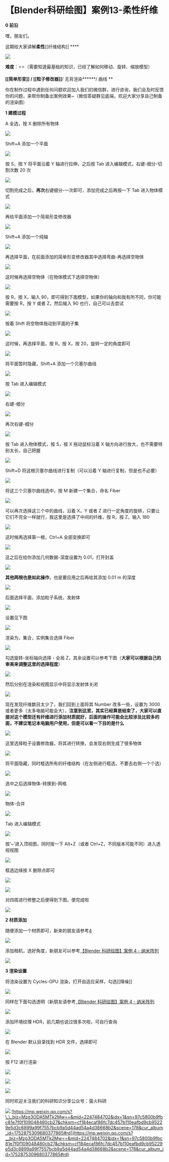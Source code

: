 # 【Blender科研绘图】案例13-柔性纤维
**0 前沿**

嘿，朋友们。

这期给大家讲解**柔性**[[纤维结构]] \*\*\*\*

![](https://mmbiz.qpic.cn/mmbiz_png/uicuMum8Zv8P82ZtrAWqshLZmqEptHE0tLkU25xyPP6NrFeSGbqVyjQzMZsNPtrUsaxjxicvNLIPFUIPBV5dDgRQ/640?wx_fmt=png)

**难度**：⭐⭐（需要知道最基础的知识，已经了解如何移动、旋转、缩放模型）

**[[简单形变]] / [[粒子修改器]]**/ 无背渲染**\*\***/ 曲线 \*\*

你在制作过程中遇到任何问题欢迎加入我们的微信群，进行咨询，我们会及时反馈你的问题，来帮你制备出案例效果~（微信答疑群见底端，欢迎大家分享自己制备的渲染图）  

**1 建模过程**

A 全选，按 X 删除所有物体

![](https://mmbiz.qpic.cn/mmbiz_png/uicuMum8Zv8P82ZtrAWqshLZmqEptHE0ttO2ibWqDn0kbS4LqzaHAyok5EnOibSK5R2ZXCPw69ca6Gyvxtq6T0hZw/640?wx_fmt=png)

Shift+A 添加一个平面

![](https://mmbiz.qpic.cn/mmbiz_png/uicuMum8Zv8P82ZtrAWqshLZmqEptHE0tw6kH32B53YVv8NI29U5bTKgqZ8H9eZ7AcZfL4iadSrjg39g74uBBYicQ/640?wx_fmt=png)

按 S，按 Y 将平面沿着 Y 轴进行拉伸，之后按 Tab 进入编辑模式，右键-细分-切割次数 20 次

![](https://mmbiz.qpic.cn/mmbiz_png/uicuMum8Zv8P82ZtrAWqshLZmqEptHE0togjlurvib9cAGb8UCNj5E80Chu3sx4qzNlRCuDe1oC2gcVCXDeqqZ9w/640?wx_fmt=png)

切割完成之后，**再次**右键细分-一次即可，添加完成之后再按一下 Tab 进入物体模式

![](https://mmbiz.qpic.cn/mmbiz_png/uicuMum8Zv8P82ZtrAWqshLZmqEptHE0tGmeXW3sf1dpuOomHVnsaMdyXlzR4FG4vOqIZuicv7Wa69m6KEkohrKA/640?wx_fmt=png)

再给平面添加一个简易形变修改器

![](https://mmbiz.qpic.cn/mmbiz_png/uicuMum8Zv8P82ZtrAWqshLZmqEptHE0tNniaSWvlBVRRATteQnz61zoFUVnwhqlMPfTdibMUBFuCJAfEEHdF8ypw/640?wx_fmt=png)

Shift+A 添加一个纯轴

![](https://mmbiz.qpic.cn/mmbiz_png/uicuMum8Zv8P82ZtrAWqshLZmqEptHE0t42EXVQXibbpSDtwAjIeMpmJAyLMzHtAOhnqvjXUqJIHyx0WprqIBINQ/640?wx_fmt=png)

再选择平面，在前面添加的简单形变修改器其中选择弯曲-再选择空物体

![](https://mmbiz.qpic.cn/mmbiz_png/uicuMum8Zv8P82ZtrAWqshLZmqEptHE0tibuerZibW40L0VO6TkcywY2RwicE6CDdyibKb2iaWKb97UfRby1xMfBHYrA/640?wx_fmt=png)

这时候再选择空物体（在物体模式下选择空物体）

![](https://mmbiz.qpic.cn/mmbiz_png/uicuMum8Zv8P82ZtrAWqshLZmqEptHE0tHysETmhDGkleR0HicL0ib7nJicqJewA1QpibfYoehgpD9N1Y6Yuxc0W3EQ/640?wx_fmt=png)

按 R，按 X，输入 90，即可得到下面模型，如果你的轴向和我有所不同，你可能需要按 R，按 Y 或者 Z，然后输入 90 也行，自己可以去尝试

![](https://mmbiz.qpic.cn/mmbiz_png/uicuMum8Zv8P82ZtrAWqshLZmqEptHE0taavUpicWKiaIHKoZiadicSZQZumRa6QFC0EseV44LE4DE1VRxySEgPxbbQ/640?wx_fmt=png)

按着 Shift 将空物体拖动到平面的子集

![](https://mmbiz.qpic.cn/mmbiz_png/uicuMum8Zv8P82ZtrAWqshLZmqEptHE0tGR5R4icLL1yJvib3tiaTxEOt0nkYqzibB4O3Xr5fmYAOo58MQ1oKeqFjtg/640?wx_fmt=png)

这时候，再选择平面，按 R，按 X，按 20，旋转一定的角度即可

![](https://mmbiz.qpic.cn/mmbiz_png/uicuMum8Zv8P82ZtrAWqshLZmqEptHE0tftIGjJ9DE77TxkDkDF0ZcNicYu2T3PCjy2ta2OYaSSDJSvTb6pfgH1w/640?wx_fmt=png)

将平面暂时隐藏，Shift+A 添加一个贝塞尔曲线

![](https://mmbiz.qpic.cn/mmbiz_png/uicuMum8Zv8P82ZtrAWqshLZmqEptHE0tzgQ96r8R664qcoIyHrDnXvLR3aU8qIpnicqa31Va7EXovZDicsll0CIg/640?wx_fmt=png)

按 Tab 进入编辑模式

![](https://mmbiz.qpic.cn/mmbiz_png/uicuMum8Zv8P82ZtrAWqshLZmqEptHE0tLGnkUTNA4wkictUjc5KsdRQQBHgDxfOePKEHY11icu2gq90FiaSGF6pbQ/640?wx_fmt=png)

右键-细分

![](https://mmbiz.qpic.cn/mmbiz_png/uicuMum8Zv8P82ZtrAWqshLZmqEptHE0typ62FmZHD7ibWtZB2fWHWgaubzf1DqzaichosGYicJdBqxRjScwDydYiaw/640?wx_fmt=png)

再次右键-细分

![](https://mmbiz.qpic.cn/mmbiz_png/uicuMum8Zv8P82ZtrAWqshLZmqEptHE0tPY6yASbomGkylicgG2jOk38xnb0tasVIFSvTEHPRCj9n0UfAZPZKPrA/640?wx_fmt=png)

按 Tab 进入物体模式，按 S，按 X 拖动鼠标沿着 X 轴方向进行放大，也不需要特别太长，自己把握

![](https://mmbiz.qpic.cn/mmbiz_png/uicuMum8Zv8P82ZtrAWqshLZmqEptHE0tPTiaxXd2VOkuZtgUtUicgsqZF40r3ZE5sTrXmbaFFHl8ZicrUiaQsFY4ibw/640?wx_fmt=png)

Shift+D 将这根贝塞尔曲线进行复制（可以沿着 Y 轴进行复制，但是也不必要）

![](https://mmbiz.qpic.cn/mmbiz_png/uicuMum8Zv8P82ZtrAWqshLZmqEptHE0tEclJb8AcFlpicgsOx1avBAUgGOYGUuoh8SbTw1JcvKFFVh3dGY6oL5A/640?wx_fmt=png)

将这三个贝塞尔曲线选中，按 M 新建一个集合，命名 Fiber

![](https://mmbiz.qpic.cn/mmbiz_png/uicuMum8Zv8P82ZtrAWqshLZmqEptHE0t8rsgGbpdVjunqdaLGdtiaia8Sibvw16RJjibMvMBwG1siaNPiaiae5pVLUJzw/640?wx_fmt=png)

可以再次选择这三个中的曲线，沿着 X，Y 或者 Z 进行一定角度的旋转，只要让它们不完全一样就行，我这里是选择了中间的纤维，按 R，按 Z，输入 180

![](https://mmbiz.qpic.cn/mmbiz_png/uicuMum8Zv8P82ZtrAWqshLZmqEptHE0tIuEaECjn0lkBayVr3QQRiaro16rpicvUWXEFOqApib15So3DrjPmFicdiaA/640?wx_fmt=png)

这时候再选择第一根，Ctrl+A 全部变换即可

![](https://mmbiz.qpic.cn/mmbiz_png/uicuMum8Zv8P82ZtrAWqshLZmqEptHE0taGHmSDGJpus5GUnxC4SzPoetTSGIl00nZNGqao7MAoEbeqic54qtHSQ/640?wx_fmt=png)

这之后在给你添加几何数据-深度设置为 0.01，打开封盖

![](https://mmbiz.qpic.cn/mmbiz_png/uicuMum8Zv8P82ZtrAWqshLZmqEptHE0t4Chu6XnmQIXfCJNTaL0rBxb2EGCVFWuYgUDQslzQ4sDXJWCKeicIXzw/640?wx_fmt=png)

**其他两根也是如此操作**，也是要应用之后再给其添加 0.01 m 的深度

![](https://mmbiz.qpic.cn/mmbiz_png/uicuMum8Zv8P82ZtrAWqshLZmqEptHE0t18gzm156aodwvynaOQF4UwTTgaB9AXRLIc6J02hUvZ1bicfapMo5FnQ/640?wx_fmt=png)

后面选择平面，添加粒子系统，发射体

![](https://mmbiz.qpic.cn/mmbiz_png/uicuMum8Zv8P82ZtrAWqshLZmqEptHE0tg03mQfjxXbSfWpiaMdibh7Rt6XLWDJkxr1ln0ia46S1wKnMTczaUoQ6OA/640?wx_fmt=png)

设置见下图

![](https://mmbiz.qpic.cn/mmbiz_png/uicuMum8Zv8P82ZtrAWqshLZmqEptHE0tW9nicXC4tbiaValKtHDSH7nANoLMVnq6jX8E8y85WKrjG0sCKuw2V27g/640?wx_fmt=png)

渲染为，集合，实例集合选择 Fiber

![](https://mmbiz.qpic.cn/mmbiz_png/uicuMum8Zv8P82ZtrAWqshLZmqEptHE0ty3ZUBOJWeo0k05RdQnIpEQZkYa1GjdLdgwpZu8ib3ia6XKvYicKelwPww/640?wx_fmt=png)

勾选旋转-坐标轴向选择 - 全局 Z，其余设置可以参考下图（**大家可以根据自己的审美来调整这里的选择程度**）

![](https://mmbiz.qpic.cn/mmbiz_png/uicuMum8Zv8P82ZtrAWqshLZmqEptHE0t2SUkXIfa2ibmCvQibyPrIOSBIE7rx1BF3AKfJv8nZlnk6IFf9DHGJIBA/640?wx_fmt=png)

然后分别在渲染和视图显示中将显示发射体关闭

![](https://mmbiz.qpic.cn/mmbiz_png/uicuMum8Zv8P82ZtrAWqshLZmqEptHE0tJggQDmB4wKL0XCHk2WpnvsT09PNm8b5YGBjQGX0ibBKzLzNicjZ3TUeg/640?wx_fmt=png)

现在发现纤维数目太少了，我们回到上面将其 Number 改多一些，设置为 3000 或者更多（太多电脑可能会大），**注意到这里，其实已经算是结束了，大家可以直接对这个模型还有纤维进行添加材质就好，后面的操作可能会比较涉及比较多的面，不建议笔记本电脑用户使用，但是可以看一下目的是什么**

![](https://mmbiz.qpic.cn/mmbiz_png/uicuMum8Zv8P82ZtrAWqshLZmqEptHE0tyXW0tAFSOIsErv8zIPOzKWUbImAHiaYCNMauvpT5CNm3hynrS3jHibNA/640?wx_fmt=png)

这里选择粒子设置修改器，将其进行转换，会发现右侧生成了很多物体

![](https://mmbiz.qpic.cn/mmbiz_png/uicuMum8Zv8P82ZtrAWqshLZmqEptHE0tHeWGCbgdjvYic5q7cJlQZnJLwTkibXsyoRuGNRsEqzSw53lL4DibH9cWA/640?wx_fmt=png)

将平面隐藏，同时框选所有的纤维结构（在左侧进行框选，不要去右侧一个个选）

![](https://mmbiz.qpic.cn/mmbiz_png/uicuMum8Zv8P82ZtrAWqshLZmqEptHE0tkvibzAr9uRSHaZZ0BpAofHFQyt2J2xZ8tsbypNM8KgUeNNEKYgzfOicA/640?wx_fmt=png)

选中之后选择物体-转换到-网格

![](https://mmbiz.qpic.cn/mmbiz_png/uicuMum8Zv8P82ZtrAWqshLZmqEptHE0t3CTbnKIqF0mSoSUkficGn78TMHZkvciacvw49ibGOicTQe2VYyGPNV3nXg/640?wx_fmt=png)

物体-合并

![](https://mmbiz.qpic.cn/mmbiz_png/uicuMum8Zv8P82ZtrAWqshLZmqEptHE0twU3wmEZhWSoA5icX9YfJoia862S2jEI6WYpQSPGeb0CwvkicsN73Uvqeg/640?wx_fmt=png)

Tab 进入编辑模式

![](https://mmbiz.qpic.cn/mmbiz_png/uicuMum8Zv8P82ZtrAWqshLZmqEptHE0tlyl36kyNdGDW1SiaDeOyzvHxtG3UiacKqbaxw1uTwQBQoZwOOiaBqO9wg/640?wx_fmt=png)

按‘~’进入顶视图，同时按一下 Alt+Z（或者 Ctrl+Z，不同版本可能不同）进入透视视图

![](https://mmbiz.qpic.cn/mmbiz_png/uicuMum8Zv8P82ZtrAWqshLZmqEptHE0tdJk02Rb6PVgcsQ6o6oab5xqYuj2icjLnkkiapncJ8R9mjw1ia5vicjXibIw/640?wx_fmt=png)

框选边缘按 X 删除点即可

![](https://mmbiz.qpic.cn/mmbiz_png/uicuMum8Zv8P82ZtrAWqshLZmqEptHE0tBSicg06bZgccUYbic1Bbdkw2CSVHVPRPMpYv51Zc6WsTtWhItLQoXAaA/640?wx_fmt=png)

![](https://mmbiz.qpic.cn/mmbiz_png/uicuMum8Zv8P82ZtrAWqshLZmqEptHE0tUYDs6bT0UMPKwD5TcJibn3rG7GcmSNxVaxY4Aj91PUQ5vFzEpKJzP6A/640?wx_fmt=png)

对四周进行修整之后便得到下图，便完成啦

![](https://mmbiz.qpic.cn/mmbiz_png/uicuMum8Zv8P82ZtrAWqshLZmqEptHE0tOxHdibpppDCxT8iazvvYexkjyYEmvmDmWloQ2ECFu0cMOjslWw8XQ7Uw/640?wx_fmt=png)

**2 材质添加**

随便添加一个材质即可，新来的朋友请参考[4](http://mp.weixin.qq.com/s?__biz=Mzg3ODA5MTk2Mw==&mid=2247484259&idx=1&sn=e5f0ff741c8638b845faeace99855563&chksm=cf1848b7f86fc1a1a874881b152f7ade02ec042a5114197bce84b9b2d9dac2d0abed3bbbd0ed&scene=21#wechat_redirect)

![](https://mmbiz.qpic.cn/mmbiz_png/uicuMum8Zv8P82ZtrAWqshLZmqEptHE0tPhmJicaBykNw9JLsI71XIBRItZaIQRWbrIVp865yYRjjZbGfwmzCMkw/640?wx_fmt=png)

添加相机，选好角度，新朋友可以参考[【Blender 科研绘图】案例 4 - 纳米阵列](http://mp.weixin.qq.com/s?__biz=Mzg3ODA5MTk2Mw==&mid=2247484259&idx=1&sn=e5f0ff741c8638b845faeace99855563&chksm=cf1848b7f86fc1a1a874881b152f7ade02ec042a5114197bce84b9b2d9dac2d0abed3bbbd0ed&scene=21#wechat_redirect)

![](https://mmbiz.qpic.cn/mmbiz_png/uicuMum8Zv8P82ZtrAWqshLZmqEptHE0tlYUibJF0EmusQswbE17edkk3VC4Io5DIotoSFIILSEJYh2A6A4SFxibA/640?wx_fmt=png)

**3 渲染设置**

将渲染设置为 Cycles-GPU 渲染，打开自适应采样，勾选[[降噪]]

![](https://mmbiz.qpic.cn/mmbiz_png/uicuMum8Zv8P82ZtrAWqshLZmqEptHE0tiaAyFDbtM2spVXBRWm4azsDrCaziabkVp5kOKgU6MYlkvOga9kcc4Yjg/640?wx_fmt=png)

同样在下面勾选透明（新朋友请参考[【Blender 科研绘图】案例 4 - 纳米阵列](http://mp.weixin.qq.com/s?__biz=Mzg3ODA5MTk2Mw==&mid=2247484259&idx=1&sn=e5f0ff741c8638b845faeace99855563&chksm=cf1848b7f86fc1a1a874881b152f7ade02ec042a5114197bce84b9b2d9dac2d0abed3bbbd0ed&scene=21#wechat_redirect)

![](https://mmbiz.qpic.cn/mmbiz_png/uicuMum8Zv8P82ZtrAWqshLZmqEptHE0tUSTF1Nr0JTPQe2PmHmAzesSqUKzXW5B4N59onr87xzxH8dgGagX6XQ/640?wx_fmt=png)

添加环境纹理 HDR，前几期也说过很多次啦，可自行查询

![](https://mmbiz.qpic.cn/mmbiz_png/uicuMum8Zv8P82ZtrAWqshLZmqEptHE0t8ibCJqQlNagJx74oSOChvaCBnStZUAzicERpoTulknX8IpDXEPy2LhJQ/640?wx_fmt=png)

在 Blender 默认目录找到 HDR 文件，选择即可

![](https://mmbiz.qpic.cn/mmbiz_png/uicuMum8Zv8P82ZtrAWqshLZmqEptHE0tCOHP5DC8rHotXVQ8icwBdibQHqPI25WGrAD4Y4VwQNcyU3G7YNwvGycg/640?wx_fmt=png)

按 F12 进行渲染

![](https://mmbiz.qpic.cn/mmbiz_png/uicuMum8Zv8P82ZtrAWqshLZmqEptHE0t8kkqfqwGU4QS6icxbEOnKnhx3N2Fno0MzfqRWsL7rUD1mlnqrxUZiaZw/640?wx_fmt=png)

![](https://mmbiz.qpic.cn/mmbiz_png/uicuMum8Zv8P82ZtrAWqshLZmqEptHE0tLkU25xyPP6NrFeSGbqVyjQzMZsNPtrUsaxjxicvNLIPFUIPBV5dDgRQ/640?wx_fmt=png)

![](https://mmbiz.qpic.cn/mmbiz_png/uicuMum8Zv8NKwn8DQpK3OlwHSM8WPS3Q2zvpBO9wBvnWTAdd1Xx2l1TfJ0nE4MqfezjtW5W0h2Jdf9fCiaDZWdg/640?wx_fmt=png)

同时欢迎关注我们的科研知识分享公众号：萤火科研  

![](https://mmbiz.qpic.cn/mmbiz_jpg/uicuMum8Zv8P82ZtrAWqshLZmqEptHE0tf3EFDpyUSvt9ViaTehwRSKJltGNiahE9boNd9lxicahmr0HnKMRdye9HA/640?wx_fmt=jpeg) 
 [https://mp.weixin.qq.com/s?\_\_biz=Mzg3ODA5MTk2Mw==&mid=2247484702&idx=1&sn=97c5800b9fbc81e7f0f109048480cb27&chksm=cf184ecaf86fc7dc457b110eafbd9cb95229e5d3c6899a99f7557bcb9a5d44ad54a4d38668b2&scene=178&cur_album_id=1752875309680377865#rd](https://mp.weixin.qq.com/s?__biz=Mzg3ODA5MTk2Mw==&mid=2247484702&idx=1&sn=97c5800b9fbc81e7f0f109048480cb27&chksm=cf184ecaf86fc7dc457b110eafbd9cb95229e5d3c6899a99f7557bcb9a5d44ad54a4d38668b2&scene=178&cur_album_id=1752875309680377865#rd)
